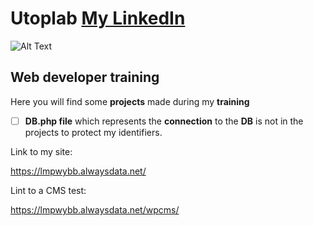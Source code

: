 # Utoplab [My LinkedIn](https://www.linkedin.com/in/seb-cartoux/)

![Alt Text](http://utoplab.fr/images/utoplab/logo/logo.jpg)

## Web developer training

Here you will find some **projects** made during my **training**
- [ ] **DB.php file** which represents the **connection** to the **DB** is not in the projects to protect my identifiers.

Link to my site:

https://lmpwybb.alwaysdata.net/

Lint to a CMS test:

https://lmpwybb.alwaysdata.net/wpcms/

